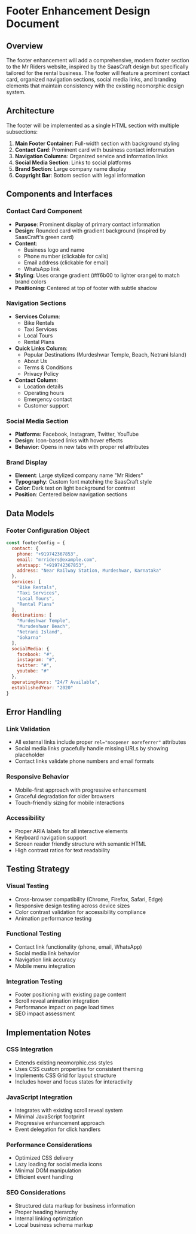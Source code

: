 # Footer Enhancement Design Document

## Overview

The footer enhancement will add a comprehensive, modern footer section to the Mr Riders website, inspired by the SaasCraft design but specifically tailored for the rental business. The footer will feature a prominent contact card, organized navigation sections, social media links, and branding elements that maintain consistency with the existing neomorphic design system.

## Architecture

The footer will be implemented as a single HTML section with multiple subsections:

1. **Main Footer Container**: Full-width section with background styling
2. **Contact Card**: Prominent card with business contact information
3. **Navigation Columns**: Organized service and information links
4. **Social Media Section**: Links to social platforms
5. **Brand Section**: Large company name display
6. **Copyright Bar**: Bottom section with legal information

## Components and Interfaces

### Contact Card Component
- **Purpose**: Prominent display of primary contact information
- **Design**: Rounded card with gradient background (inspired by SaasCraft's green card)
- **Content**: 
  - Business logo and name
  - Phone number (clickable for calls)
  - Email address (clickable for email)
  - WhatsApp link
- **Styling**: Uses orange gradient (#ff6b00 to lighter orange) to match brand colors
- **Positioning**: Centered at top of footer with subtle shadow

### Navigation Sections
- **Services Column**: 
  - Bike Rentals
  - Taxi Services  
  - Local Tours
  - Rental Plans
- **Quick Links Column**:
  - Popular Destinations (Murdeshwar Temple, Beach, Netrani Island)
  - About Us
  - Terms & Conditions
  - Privacy Policy
- **Contact Column**:
  - Location details
  - Operating hours
  - Emergency contact
  - Customer support

### Social Media Section
- **Platforms**: Facebook, Instagram, Twitter, YouTube
- **Design**: Icon-based links with hover effects
- **Behavior**: Opens in new tabs with proper rel attributes

### Brand Display
- **Element**: Large stylized company name "Mr Riders"
- **Typography**: Custom font matching the SaasCraft style
- **Color**: Dark text on light background for contrast
- **Position**: Centered below navigation sections

## Data Models

### Footer Configuration Object
```javascript
const footerConfig = {
  contact: {
    phone: "+919742367853",
    email: "mrriders@example.com",
    whatsapp: "+919742367853",
    address: "Near Railway Station, Murdeshwar, Karnataka"
  },
  services: [
    "Bike Rentals",
    "Taxi Services", 
    "Local Tours",
    "Rental Plans"
  ],
  destinations: [
    "Murdeshwar Temple",
    "Murudeshwar Beach", 
    "Netrani Island",
    "Gokarna"
  ],
  socialMedia: {
    facebook: "#",
    instagram: "#", 
    twitter: "#",
    youtube: "#"
  },
  operatingHours: "24/7 Available",
  establishedYear: "2020"
}
```

## Error Handling

### Link Validation
- All external links include proper `rel="noopener noreferrer"` attributes
- Social media links gracefully handle missing URLs by showing placeholder
- Contact links validate phone numbers and email formats

### Responsive Behavior
- Mobile-first approach with progressive enhancement
- Graceful degradation for older browsers
- Touch-friendly sizing for mobile interactions

### Accessibility
- Proper ARIA labels for all interactive elements
- Keyboard navigation support
- Screen reader friendly structure with semantic HTML
- High contrast ratios for text readability

## Testing Strategy

### Visual Testing
- Cross-browser compatibility (Chrome, Firefox, Safari, Edge)
- Responsive design testing across device sizes
- Color contrast validation for accessibility compliance
- Animation performance testing

### Functional Testing
- Contact link functionality (phone, email, WhatsApp)
- Social media link behavior
- Navigation link accuracy
- Mobile menu integration

### Integration Testing
- Footer positioning with existing page content
- Scroll reveal animation integration
- Performance impact on page load times
- SEO impact assessment

## Implementation Notes

### CSS Integration
- Extends existing neomorphic.css styles
- Uses CSS custom properties for consistent theming
- Implements CSS Grid for layout structure
- Includes hover and focus states for interactivity

### JavaScript Integration
- Integrates with existing scroll reveal system
- Minimal JavaScript footprint
- Progressive enhancement approach
- Event delegation for click handlers

### Performance Considerations
- Optimized CSS delivery
- Lazy loading for social media icons
- Minimal DOM manipulation
- Efficient event handling

### SEO Considerations
- Structured data markup for business information
- Proper heading hierarchy
- Internal linking optimization
- Local business schema markup